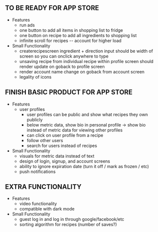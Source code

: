 ## TO BE READY FOR APP STORE 
* Features
    - run ads
    - one button to add all items in shopping list to fridge
    - one button on recipe to add all ingredients to shopping list
    - infinite scroll for recipes -- account for higher load
* Small Functionality
    - createrecipescreen ingredient + direction input should be width of screen so you can onclick anywhere to type
    - unsaving recipe from individual recipe within profile screen should render update on goback to profile screen
    - render account name change on goback from account screen
    - legality of icons


## FINISH BASIC PRODUCT FOR APP STORE
* Features
    - user profiles
        - user profiles can be public and show what recipes they own publicly
        - below metric data, show bio in personal profile -> show bio instead of metric data for viewing other profiles
        - can click on user profile from a recipe 
        - follow other users
        - search for users instead of recipes
* Small Functionality
    - visuals for metric data instead of text 
    - design of login, signup, and account screens
    - ability to ignore expiration date (turn it off / mark as frozen / etc)
    - push notifications


## EXTRA FUNCTIONALITY
* Features   
    - video functionality
    - compatible with dark mode
* Small Functionality
    - guest log in and log in through google/facebook/etc
    - sorting algorithm for recipes (number of saves?)
